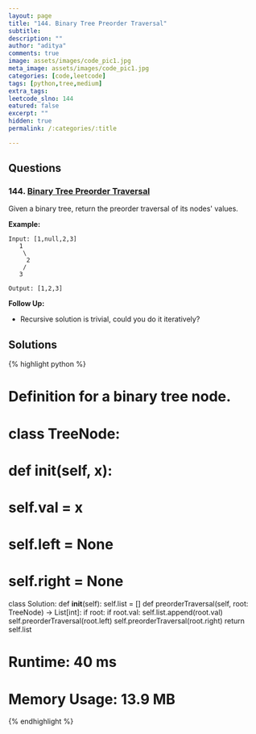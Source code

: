 ```yaml
---
layout: page
title: "144. Binary Tree Preorder Traversal"
subtitle: 
description: ""
author: "aditya"
comments: true
image: assets/images/code_pic1.jpg
meta_image: assets/images/code_pic1.jpg
categories: [code,leetcode]
tags: [python,tree,medium]
extra_tags: 
leetcode_slno: 144
eatured: false
excerpt: ""
hidden: true
permalink: /:categories/:title

---
```


## Questions

### 144. [Binary Tree Preorder Traversal](https://leetcode.com/problems/binary-tree-preorder-traversal/)

Given a binary tree, return the preorder traversal of its nodes' values.

**Example:**

```
Input: [1,null,2,3]
   1
    \
     2
    /
   3

Output: [1,2,3]
```

**Follow Up:**

-  Recursive solution is trivial, could you do it iteratively?

## Solutions

{% highlight python %}

# Definition for a binary tree node.
# class TreeNode:
#     def __init__(self, x):
#         self.val = x
#         self.left = None
#         self.right = None

class Solution:
    def __init__(self):
        self.list = []
    def preorderTraversal(self, root: TreeNode) -> List[int]:
        if root:
            if root.val:
                self.list.append(root.val)
            self.preorderTraversal(root.left)
            self.preorderTraversal(root.right)
        return self.list

# Runtime: 40 ms
# Memory Usage: 13.9 MB

{% endhighlight %}